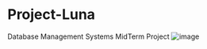 # Project-Luna
Database Management Systems MidTerm Project
![image](https://user-images.githubusercontent.com/33639948/83219343-cca90d80-a178-11ea-9604-099b6ee3526d.png)

